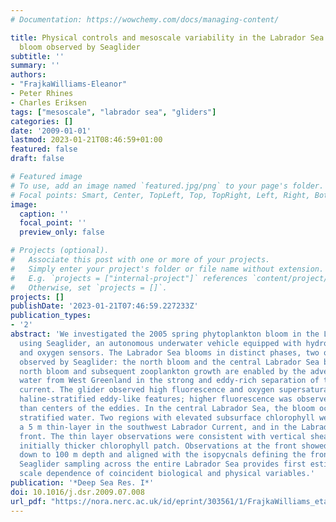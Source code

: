 ```yaml
---
# Documentation: https://wowchemy.com/docs/managing-content/

title: Physical controls and mesoscale variability in the Labrador Sea spring phytoplankton
  bloom observed by Seaglider
subtitle: ''
summary: ''
authors:
- "FrajkaWilliams-Eleanor"
- Peter Rhines
- Charles Eriksen
tags: ["mesoscale", "labrador sea", "gliders"]
categories: []
date: '2009-01-01'
lastmod: 2023-01-21T08:46:59+01:00
featured: false
draft: false

# Featured image
# To use, add an image named `featured.jpg/png` to your page's folder.
# Focal points: Smart, Center, TopLeft, Top, TopRight, Left, Right, BottomLeft, Bottom, BottomRight.
image:
  caption: ''
  focal_point: ''
  preview_only: false

# Projects (optional).
#   Associate this post with one or more of your projects.
#   Simply enter your project's folder or file name without extension.
#   E.g. `projects = ["internal-project"]` references `content/project/deep-learning/index.md`.
#   Otherwise, set `projects = []`.
projects: []
publishDate: '2023-01-21T07:46:59.227233Z'
publication_types:
- '2'
abstract: 'We investigated the 2005 spring phytoplankton bloom in the Labrador Sea
  using Seaglider, an autonomous underwater vehicle equipped with hydrographic, bio-optical
  and oxygen sensors. The Labrador Sea blooms in distinct phases, two of which were
  observed by Seaglider: the north bloom and the central Labrador Sea bloom. The dominant
  north bloom and subsequent zooplankton growth are enabled by the advection of low-salinity
  water from West Greenland in the strong and eddy-rich separation of the boundary
  current. The glider observed high fluorescence and oxygen supersaturation within
  haline-stratified eddy-like features; higher fluorescence was observed at the edges
  than centers of the eddies. In the central Labrador Sea, the bloom occurred in thermally
  stratified water. Two regions with elevated subsurface chlorophyll were also observed:
  a 5 m thin-layer in the southwest Labrador Current, and in the Labrador shelf-break
  front. The thin layer observations were consistent with vertical shearing of an
  initially thicker chlorophyll patch. Observations at the front showed high fluorescence
  down to 100 m depth and aligned with the isopycnals defining the front. The high-resolution
  Seaglider sampling across the entire Labrador Sea provides first estimates of the
  scale dependence of coincident biological and physical variables.'
publication: '*Deep Sea Res. I*'
doi: 10.1016/j.dsr.2009.07.008
url_pdf: "https://nora.nerc.ac.uk/id/eprint/303561/1/FrajkaWilliams_etal_dsr2009.pdf"
---
```

